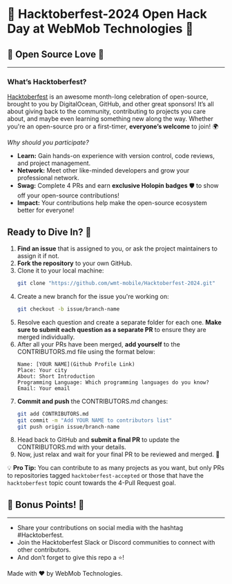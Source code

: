 # 🎉 Hacktoberfest-2024 Open Hack Day at WebMob Technologies 🎉

## 🌟 Open Source Love 🌟
---

### What’s Hacktoberfest?  
[Hacktoberfest](https://hacktoberfest.com) is an awesome month-long celebration of open-source, brought to you by DigitalOcean, GitHub, and other great sponsors! It’s all about giving back to the community, contributing to projects you care about, and maybe even learning something new along the way. Whether you're an open-source pro or a first-timer, **everyone’s welcome** to join! 🌍

*Why should you participate?*  
- **Learn:** Gain hands-on experience with version control, code reviews, and project management.
- **Network:** Meet other like-minded developers and grow your professional network.
- **Swag:** Complete 4 PRs and earn **exclusive Holopin badges** 🛡️ to show off your open-source contributions!
- **Impact:** Your contributions help make the open-source ecosystem better for everyone!

## Ready to Dive In? 🚀

1. **Find an issue** that is assigned to you, or ask the project maintainers to assign it if not.
2. **Fork the repository** to your own GitHub.
3. Clone it to your local machine:
   ```bash
   git clone "https://github.com/wmt-mobile/Hacktoberfest-2024.git"
   ```
4. Create a new branch for the issue you're working on:
   ```bash
   git checkout -b issue/branch-name
   ```
5. Resolve each question and create a separate folder for each one. **Make sure to submit each question as a separate PR** to ensure they are merged individually.
6. After all your PRs have been merged, **add yourself** to the CONTRIBUTORS.md file using the format below:
   ```
   Name: [YOUR NAME](Github Profile Link)  
   Place: Your city  
   About: Short Introduction  
   Programming Language: Which programming languages do you know?  
   Email: Your email  
   ```
7. **Commit and push** the CONTRIBUTORS.md changes:
   ```bash
   git add CONTRIBUTORS.md  
   git commit -m "Add YOUR NAME to contributors list"  
   git push origin issue/branch-name  
   ```
8. Head back to GitHub and **submit a final PR** to update the CONTRIBUTORS.md with your details.
9. Now, just relax and wait for your final PR to be reviewed and merged. 🎉

💡 **Pro Tip:** You can contribute to as many projects as you want, but only PRs to repositories tagged `hacktoberfest-accepted` or those that have the `hacktoberfest` topic count towards the 4-Pull Request goal.

## 🎁 Bonus Points! 🎁
---

- Share your contributions on social media with the hashtag #Hacktoberfest.
- Join the Hacktoberfest Slack or Discord communities to connect with other contributors.
- And don’t forget to give this repo a ⭐!

Made with ❤️ by WebMob Technologies.
